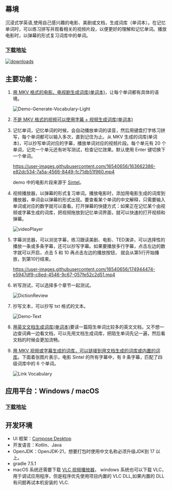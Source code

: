 ## 幕境
沉浸式学英语,使用自己感兴趣的电影、美剧或文档，生成词库（单词本）。在记忆单词时，可以练习拼写并观看相关的视频片段，以便更好的理解和记忆单词。播放电影时，以弹幕的形式复习词库中的单词。

### [下载地址](https://github.com/tangshimin/MuJing/releases)
[![downloads](https://img.shields.io/github/downloads/tangshimin/MuJing/total?style=for-the-badge&logo=download&logoColor=white)](https://github.com/tangshimin/MuJing/releases)

## 主要功能：

1. [用 MKV 格式的电影、电视剧生成词库(单词本)](https://github.com/tangshimin/MuJing/wiki/%E5%A6%82%E4%BD%95%E7%94%A8-MKV-%E8%A7%86%E9%A2%91%E7%94%9F%E6%88%90%E8%AF%8D%E5%BA%93)，让每个单词都有具体的语境。

   ![Demo-Generate-Vocabulary-Light](https://user-images.githubusercontent.com/16540656/184311741-15fab9c3-83ba-4080-bac7-ca3a163c67d0.png)

2. [不是 MKV 格式的视频可以使用字幕 + 视频生成词库(单词本)](https://github.com/tangshimin/MuJing/wiki/%E5%A6%82%E4%BD%95%E7%94%A8%E5%AD%97%E5%B9%95%E7%94%9F%E6%88%90%E8%AF%8D%E5%BA%93)

3. 记忆单词，记忆单词的时候，会自动播放单词的读音，然后用键盘打字练习拼写，每个单词都可以输入多次，直到记住为止。从 MKV 生成的词库(单词本)，可以抄写单词对应的字幕，播放单词对应的视频片段。每个单元有 20 个单词，记完一个单元还有听写测试，检查记忆效果。默认使用 Enter 键切换下一个单词。

    https://user-images.githubusercontent.com/16540656/163662386-e82dc534-7a5a-4566-8449-fc71db51f960.mp4
    
    demo 中的电影片段来源于 [Sintel](https://www.youtube.com/watch?v=eRsGyueVLvQ)。
4. 视频播放器，以弹幕的形式复习单词。播放电影时，添加用电影生成的词库到播放器，单词会以弹幕的形式出现。要查看某个单词的中文解释，只需要输入单词或对应的数字就可以查看。打开弹幕的快捷方式：如果正在记忆某个由视频或字幕生成的词库，把视频拖放到记忆单词界面，就可以快速的打开视频和弹幕。

   ![videoPlayer](https://user-images.githubusercontent.com/16540656/220088640-2f9c3a54-500e-477b-8c63-bc31b32d2d71.jpg)

5. 字幕浏览器，可以浏览字幕，练习跟读美剧、电影、TED演讲，可以选择性的播放一条或多条字幕，还可以抄写字幕。如果要播放多行字幕，点击左边的数字就可以开启，点击 5 和 10 再点击左边的播放按钮，
   就会从第5行开始播放，到第10行结束。

   https://user-images.githubusercontent.com/16540656/174944474-e5947df9-c8ed-4546-9c67-057fe52c2d51.mp4

6. 听写测试，可以选择多个章节一起测试。

   ![DictionReview](https://github.com/tangshimin/MuJing/assets/16540656/b407ee8e-e477-4342-8dd6-7eaf11e67256)

7. 抄写文本，可以抄写 txt 格式的文本。

   ![Demo-Text](https://user-images.githubusercontent.com/16540656/175084580-6b26abc3-671f-455e-ac5f-aa583297a0e0.png)

8. [用英文文档生成词库(单词本)](https://github.com/tangshimin/MuJing/wiki/%E5%A6%82%E4%BD%95%E7%94%A8%E6%96%87%E6%A1%A3%E7%94%9F%E6%88%90%E8%AF%8D%E5%BA%93)要读一篇陌生单词比较多的英文文档，又不想一边查词典一边看文档，可以先用文档生成词库，把陌生单词先记一遍，然后看文档的时候会更加流畅。

9. [用 MKV 视频或字幕生成的词库，可以链接到用文档生成的词库或内置的词库](https://github.com/tangshimin/MuJing/wiki/%E9%93%BE%E6%8E%A5%E5%AD%97%E5%B9%95%E8%AF%8D%E5%BA%93)。下面着张图片表示，电影 Sintel 的所有字幕中，有 9 条字幕，匹配了四级词库中的 6 个单词。

   ![Link Vocabulary](https://user-images.githubusercontent.com/16540656/166690274-2075b736-af51-42f0-a881-6535ca11d4d3.png)


## 应用平台：Windows / macOS
### [下载地址](https://github.com/tangshimin/MuJing/releases)

## 开发环境
- UI 框架：[Compose Desktop](https://github.com/JetBrains/compose-jb)
- 开发语言：Kotlin、Java
- OpenJDK：OpenJDK-21，想要打包时使用中文名称必须升级JDK到 17 以上。
- gradle 7.5.1
- macOS 系统还需要下载 [VLC 视频播放器](https://www.videolan.org/)， windows 系统也可以下载 VLC，用于调试应用程序，但是程序优先使用项目内置的 VLC DLL,如果内置的 DLL 有问题再试本机安装的 VLC.
